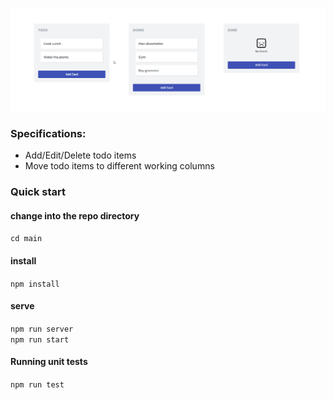 ![Demo](Demo.gif)

###  Specifications:
* Add/Edit/Delete todo items
* Move todo items to different working columns

### Quick start

#### change into the repo directory
`cd main`

#### install
`npm install`

#### serve
`npm run server`                   
`npm run start`

#### Running unit tests
`npm run test`
